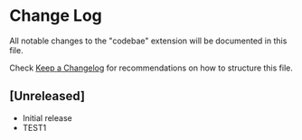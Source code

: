 # Change Log

All notable changes to the "codebae" extension will be documented in this file.

Check [Keep a Changelog](http://keepachangelog.com/) for recommendations on how to structure this file.

## [Unreleased]

- Initial release
- TEST1
